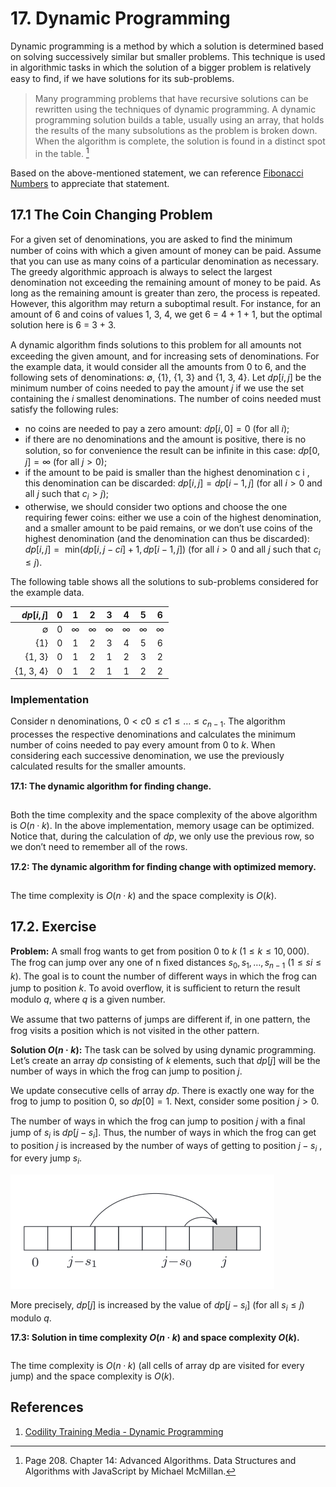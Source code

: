 # 17. Dynamic Programming

Dynamic programming is a method by which a solution is determined based on solving successively similar but smaller problems. This technique is used in algorithmic tasks in which the solution of a bigger problem is relatively easy to ﬁnd, if we have solutions for its sub-problems.

> Many programming problems that have recursive solutions can be rewritten using the techniques of dynamic programming. A dynamic programming solution builds a table, usually using an array, that holds the results of the many subsolutions as the problem is broken down. When the algorithm is complete, the solution is found in a distinct spot in the table. [^1]

Based on the above-mentioned statement, we can reference [Fibonacci Numbers](../fibonacci/README.md) to appreciate that statement.

## 17.1 The Coin Changing Problem

For a given set of denominations, you are asked to ﬁnd the minimum number of coins with which a given amount of money can be paid. Assume that you can use as many coins of a particular denomination as necessary. The greedy algorithmic approach is always to select the largest denomination not exceeding the remaining amount of money to be paid. As long as the remaining amount is greater than zero, the process is repeated. However, this algorithm may return a suboptimal result. For instance, for an amount of 6 and coins of values 1, 3, 4, we get 6 = 4 + 1 + 1, but the optimal solution here is 6 = 3 + 3.

A dynamic algorithm ﬁnds solutions to this problem for all amounts not exceeding the given amount, and for increasing sets of denominations. For the example data, it would consider all the amounts from 0 to 6, and the following sets of denominations: $\emptyset$, {1}, {1, 3} and {1, 3, 4}. Let $dp[i, j]$ be the minimum number of coins needed to pay the amount $j$ if we use the set containing the $i$ smallest denominations. The number of coins needed must satisfy the following rules:

- no coins are needed to pay a zero amount: $dp[i, 0] = 0$ (for all $i$);
- if there are no denominations and the amount is positive, there is no solution, so for convenience the result can be inﬁnite in this case: $dp[0, j] = \infty$ (for all $j > 0$);
- if the amount to be paid is smaller than the highest denomination c i , this denomination can be discarded: $dp[i, j] = dp[i − 1, j]$ (for all $i > 0$ and all $j$ such that $c_i > j$);
- otherwise, we should consider two options and choose the one requiring fewer coins: either we use a coin of the highest denomination, and a smaller amount to be paid remains, or we don’t use coins of the highest denomination (and the denomination can thus be discarded): $dp[i, j] =\text{ min}(dp[i, j − ci ] + 1, dp[i − 1, j]$) (for all $i > 0$ and all $j$ such that $c_i \leq j$).

The following table shows all the solutions to sub-problems considered for the example data.

| ${dp[i, j]}$ | 0   | 1   | 2   | 3   | 4   | 5   | 6   |
|-------------:|:---:|:---:|:---:|:---:|:---:|:---:|:---:|
|  $\emptyset$ | 0   | $\infty$   | $\infty$   | $\infty$   | $\infty$   | $\infty$   | $\infty$   |
|  {1}         | 0   | 1   | 2   | 3   | 4   | 5   | 6   |
|  {1, 3}      | 0   | 1   | 2   | 1   | 2   | 3   | 2   |
|  {1, 3, 4}   | 0   | 1   | 2   | 1   | 1   | 2   | 2   |


### Implementation

Consider n denominations, $0 < c0 \leq c1 \leq \ldots \leq c_{n − 1}$. The algorithm processes the respective denominations and calculates the minimum number of coins needed to pay every amount from 0 to $k$. When considering each successive denomination, we use the previously calculated results for the smaller amounts.

**17.1: The dynamic algorithm for ﬁnding change.**
```js
```

Both the time complexity and the space complexity of the above algorithm is $O(n · k)$. In the above implementation, memory usage can be optimized. Notice that, during the calculation of $dp$, we only use the previous row, so we don’t need to remember all of the rows.

**17.2: The dynamic algorithm for ﬁnding change with optimized memory.**
```js
```

The time complexity is $O(n · k)$ and the space complexity is $O(k)$.

## 17.2. Exercise

**Problem:** A small frog wants to get from position 0 to $k$ ($1 \leq k \leq 10,000$). The frog can jump over any one of n ﬁxed distances $s_0 , s_1 , \dots , s_{n − 1}$ ($1 \leq si \leq k$). The goal is to count the number of diﬀerent ways in which the frog can jump to position $k$. To avoid overﬂow, it is suﬃcient to return the result modulo $q$, where $q$ is a given number.

We assume that two patterns of jumps are diﬀerent if, in one pattern, the frog visits a position which is not visited in the other pattern.

**Solution $O(n · k)$:** The task can be solved by using dynamic programming. Let’s create an array $dp$ consisting of $k$ elements, such that $dp[j]$ will be the number of ways in which the frog can jump to position $j$.

We update consecutive cells of array $dp$. There is exactly one way for the frog to jump to position 0, so $dp[0] = 1$. Next, consider some position $j > 0$.

The number of ways in which the frog can jump to position $j$ with a ﬁnal jump of $s_i$ is $dp[j − s_i]$. Thus, the number of ways in which the frog can get to position $j$ is increased by the number of ways of getting to position $j − s_i$ , for every jump $s_i$.

![Show jump made to position j](/.attachments/dynamic-jumps.png)

More precisely, $dp[j]$ is increased by the value of $dp[j − s_i]$ (for all $s_i \leq j$) modulo $q$.

**17.3: Solution in time complexity $O(n · k)$ and space complexity $O(k)$.**
```js

```

The time complexity is $O(n · k)$ (all cells of array dp are visited for every jump) and the space complexity is $O(k)$.

## References

1. [Codility Training Media - Dynamic Programming](https://codility.com/media/train/15-DynamicProgramming.pdf)

[^1]: Page 208. Chapter 14: Advanced Algorithms. Data Structures and Algorithms with JavaScript by Michael McMillan.